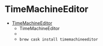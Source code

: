 # TimeMachineEditor
- [TimeMachineEditor](https://tclementdev.com/timemachineeditor/)
  -  TimeMachineEditor
  - 
  - `brew cask install timemachineeditor`
